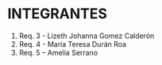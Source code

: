 # INTEGRANTES

1. Req. 3 - Lizeth Johanna Gomez Calderón
2. Req. 4 - María Teresa Durán Roa
3. Req. 5 – Amelia Serrano 